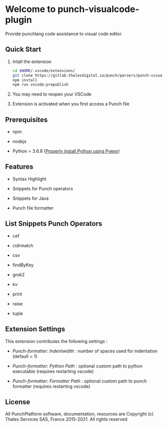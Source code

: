 # Welcome to punch-visualcode-plugin

Provide punchlang code assistance to visual code editor.

## Quick Start

1. Intall the extension
   
   ```bash
   cd $HOME/.vscode/extensions/
   git clone https://gitlab.thalesdigital.io/punch/parsers/punch-visualcode-plugin.git
   npm install
   npm run vscode:prepublish
   ```

2.  You may need to reopen your VSCode

3. Extension is activated when you first access a Punch file



## Prerequisites

- npm 

- nodejs

- Python = 3.6.8 ([Properly install Python using Pyenv](https://gitlab.thalesdigital.io/punch/product/punch/-/blob/8.0/documentation/docs/Common/Contribution_Guide/Developper/Setup/Setup_Python.md))



## Features

- Syntax Highlight

- Snippets for Punch operators

- Snippets for Java 

- Punch file formatter



## List Snippets Punch Operators

- cef

- cidrmatch

- csv

- findByKey

- grok2

- kv

- print

- raise

- tuple



## Extension Settings

This extension contributes the following settings :

- *Punch-formatter: Indentwidth* : number of spaces used for indentation (default = 1)

- *Punch-formatter: Python Path* : optional custom path to python executable (requires restarting vscode)

- *Punch-formatter: Formatter Path* : optional custom path to punch formatter (requires restarting vscode)



## License

All PunchPlatform software, documentation, resources are Copyright (c) Thales Services SAS, France 2015-2021. All rights reserved
